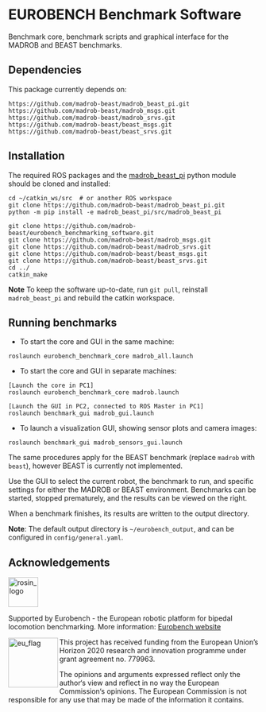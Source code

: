 EUROBENCH Benchmark Software
=================================================

Benchmark core, benchmark scripts and graphical interface for the MADROB and BEAST benchmarks.

## Dependencies
This package currently depends on:
```
https://github.com/madrob-beast/madrob_beast_pi.git
https://github.com/madrob-beast/madrob_msgs.git
https://github.com/madrob-beast/madrob_srvs.git
https://github.com/madrob-beast/beast_msgs.git
https://github.com/madrob-beast/beast_srvs.git
```

## Installation
The required ROS packages and the [madrob_beast_pi](https://github.com/madrob-beast/madrob_beast_pi.git) python module should be cloned and installed:
```
cd ~/catkin_ws/src  # or another ROS workspace
git clone https://github.com/madrob-beast/madrob_beast_pi.git
python -m pip install -e madrob_beast_pi/src/madrob_beast_pi

git clone https://github.com/madrob-beast/eurobench_benchmarking_software.git
git clone https://github.com/madrob-beast/madrob_msgs.git
git clone https://github.com/madrob-beast/madrob_srvs.git
git clone https://github.com/madrob-beast/beast_msgs.git
git clone https://github.com/madrob-beast/beast_srvs.git
cd ../
catkin_make

```

**Note** To keep the software up-to-date, run `git pull`, reinstall `madrob_beast_pi` and rebuild the catkin workspace.

## Running benchmarks

- To start the core and GUI in the same machine:
```
roslaunch eurobench_benchmark_core madrob_all.launch 
```

- To start the core and GUI in separate machines:
```
[Launch the core in PC1]
roslaunch eurobench_benchmark_core madrob.launch 

[Launch the GUI in PC2, connected to ROS Master in PC1]
roslaunch benchmark_gui madrob_gui.launch
```

- To launch a visualization GUI, showing sensor plots and camera images:
```
roslaunch benchmark_gui madrob_sensors_gui.launch
```

The same procedures apply for the BEAST benchmark (replace `madrob` with `beast`), however BEAST is currently not implemented.

Use the GUI to select the current robot, the benchmark to run, and specific settings for either the MADROB or BEAST environment.
Benchmarks can be started, stopped prematurely, and the results can be viewed on the right.

When a benchmark finishes, its results are written to the output directory.

**Note**: The default output directory is `~/eurobench_output`, and can be configured in `config/general.yaml`.

## Acknowledgements

<a href="http://eurobench2020.eu">
  <img src="http://eurobench2020.eu/wp-content/uploads/2018/06/cropped-logoweb.png"
       alt="rosin_logo" height="60" >
</a>

Supported by Eurobench - the European robotic platform for bipedal locomotion benchmarking.
More information: [Eurobench website][eurobench_website]

<img src="http://eurobench2020.eu/wp-content/uploads/2018/02/euflag.png"
     alt="eu_flag" width="100" align="left" >

This project has received funding from the European Union’s Horizon 2020
research and innovation programme under grant agreement no. 779963.

The opinions and arguments expressed reflect only the author‘s view and
reflect in no way the European Commission‘s opinions.
The European Commission is not responsible for any use that may be made
of the information it contains.

[eurobench_logo]: http://eurobench2020.eu/wp-content/uploads/2018/06/cropped-logoweb.png
[eurobench_website]: http://eurobench2020.eu "Go to website"
